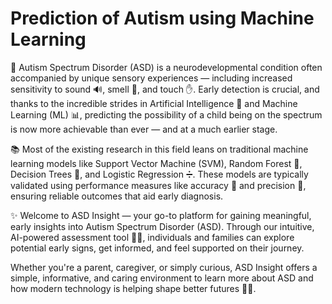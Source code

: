 # Prediction of Autism using Machine Learning

🧩 Autism Spectrum Disorder (ASD) is a neurodevelopmental condition often accompanied by unique sensory experiences — including increased sensitivity to sound 🔊, smell 👃, and touch ✋. Early detection is crucial, and thanks to the incredible strides in Artificial Intelligence 🤖 and Machine Learning (ML) 📊, predicting the possibility of a child being on the spectrum is now more achievable than ever — and at a much earlier stage.

📚 Most of the existing research in this field leans on traditional machine learning models like Support Vector Machine (SVM), Random Forest 🌳, Decision Trees 🌲, and Logistic Regression ➗. These models are typically validated using performance measures like accuracy 🎯 and precision 📏, ensuring reliable outcomes that aid early diagnosis.

✨ Welcome to ASD Insight — your go-to platform for gaining meaningful, early insights into Autism Spectrum Disorder (ASD). Through our intuitive, AI-powered assessment tool 📱💡, individuals and families can explore potential early signs, get informed, and feel supported on their journey.

Whether you're a parent, caregiver, or simply curious, ASD Insight offers a simple, informative, and caring environment to learn more about ASD and how modern technology is helping shape better futures 🌈🧠.
